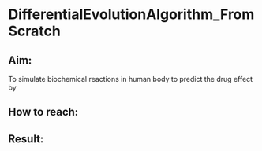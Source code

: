 # DifferentialEvolutionAlgorithm_FromScratch

## Aim:
To simulate biochemical reactions in human body to predict the drug effect by

## How to reach:

## Result:

